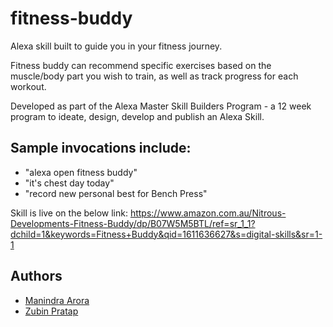 # fitness-buddy
Alexa skill built to guide you in your fitness journey. 

Fitness buddy can recommend specific exercises based on the muscle/body part you wish to train, as well as track progress for each workout. 

Developed as part of the Alexa Master Skill Builders Program - a 12 week program to ideate, design, develop and publish an Alexa Skill.

## Sample invocations include:
* "alexa open fitness buddy"
* "it's chest day today"
* "record new personal best for Bench Press"

Skill is live on the below link: https://www.amazon.com.au/Nitrous-Developments-Fitness-Buddy/dp/B07W5M5BTL/ref=sr_1_1?dchild=1&keywords=Fitness+Buddy&qid=1611636627&s=digital-skills&sr=1-1


## Authors
- [Manindra Arora](http://github.com/maniarora)
- [Zubin Pratap](https://github.com/zeuslawyer)
